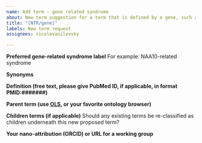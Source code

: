 ```yaml
---
name: Add term - gene related syndrome
about: New term suggestion for a term that is defined by a gene, such as NAA10-related syndrome
title: "[NTR/gene]"
labels: New term request
assignees: nicolevasilevsky

---
```


**Preferred gene-related syndrome label**
For example: NAA10-related syndrome

**Synonyms**

**Definition (free text, please give PubMed ID, if applicable, in format PMID:#######)**

**Parent term (use [OLS](https://www.ebi.ac.uk/ols/ontologies/mondo), or your favorite ontology browser)**

**Children terms (if applicable)** Should any existing terms be re-classified as children underneath this new proposed term?

**Your nano-attribution (ORCID) or URL for a working group**
